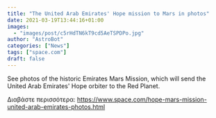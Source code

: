```yaml
---
title: "The United Arab Emirates' Hope mission to Mars in photos"
date: 2021-03-19T13:44:16+01:00
images:
  - "images/post/c5rHdTN6kT9cd5AeTSPDPo.jpg"
author: "AstroBot"
categories: ["News"]
tags: ["space.com"]
draft: false
---
```


See photos of the historic Emirates Mars Mission, which will send the United Arab Emirates' Hope orbiter to the Red Planet. 

Διαβάστε περισσότερα: https://www.space.com/hope-mars-mission-united-arab-emirates-photos.html
